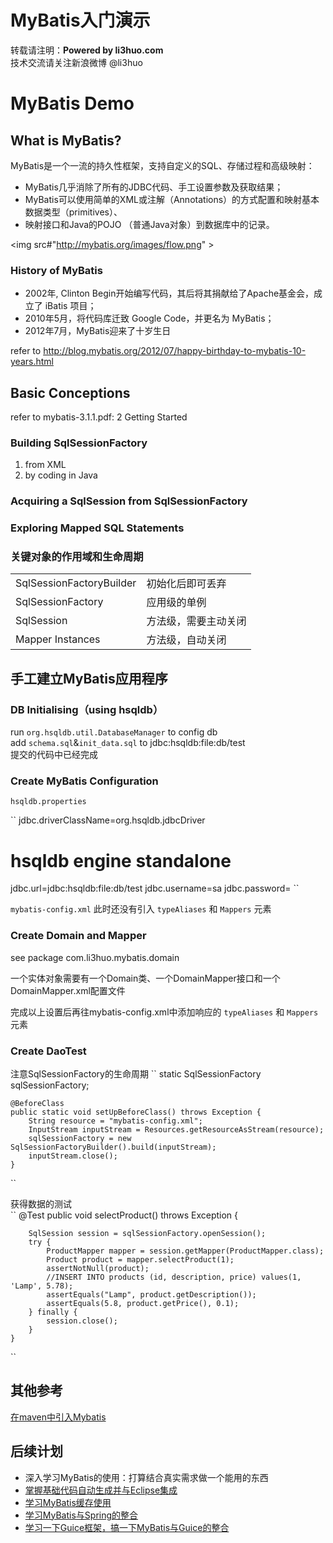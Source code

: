 MyBatis入门演示
=====================
转载请注明：**Powered by li3huo.com**  
技术交流请关注新浪微博 @li3huo

# MyBatis Demo

## What is MyBatis?

MyBatis是一个一流的持久性框架，支持自定义的SQL、存储过程和高级映射：  
* MyBatis几乎消除了所有的JDBC代码、手工设置参数及获取结果；
* MyBatis可以使用简单的XML或注解（Annotations）的方式配置和映射基本数据类型（primitives）、
* 映射接口和Java的POJO （普通Java对象）到数据库中的记录。

<img src#"http://mybatis.org/images/flow.png" >

### History of MyBatis

* 2002年, Clinton Begin开始编写代码，其后将其捐献给了Apache基金会，成立了 iBatis 项目；
* 2010年5月，将代码库迁致 Google Code，并更名为 MyBatis；
* 2012年7月，MyBatis迎来了十岁生日

refer to http://blog.mybatis.org/2012/07/happy-birthday-to-mybatis-10-years.html

## Basic Conceptions

refer to mybatis-3.1.1.pdf: 2 Getting Started

### Building SqlSessionFactory
 1. from XML
 2. by coding in Java
 
### Acquiring a SqlSession from SqlSessionFactory

### Exploring Mapped SQL Statements

### 关键对象的作用域和生命周期

<table>
    <tr>
        <td>SqlSessionFactoryBuilder</td>
        <td>初始化后即可丢弃</td>
    </tr>
    <tr>
        <td>SqlSessionFactory</td>
        <td>应用级的单例</td>
    </tr>
    <tr>
        <td>SqlSession</td>
        <td>方法级，需要主动关闭</td>
    </tr>
    <tr>
        <td>Mapper Instances</td>
        <td>方法级，自动关闭</td>
    </tr>
</table>

## 手工建立MyBatis应用程序

### DB Initialising（using hsqldb）
run `org.hsqldb.util.DatabaseManager` to config db  
add `schema.sql`&`init_data.sql` to jdbc:hsqldb:file:db/test  
提交的代码中已经完成  

### Create MyBatis Configuration
`hsqldb.properties`

``
jdbc.driverClassName=org.hsqldb.jdbcDriver
# hsqldb engine standalone
jdbc.url=jdbc:hsqldb:file:db/test
jdbc.username=sa
jdbc.password=
``

`mybatis-config.xml`
此时还没有引入 `typeAliases` 和 `Mappers` 元素

### Create Domain and Mapper
see package com.li3huo.mybatis.domain

一个实体对象需要有一个Domain类、一个DomainMapper接口和一个DomainMapper.xml配置文件

完成以上设置后再往mybatis-config.xml中添加响应的 `typeAliases` 和 `Mappers` 元素

### Create DaoTest

注意SqlSessionFactory的生命周期
``
	static SqlSessionFactory sqlSessionFactory;

	@BeforeClass
	public static void setUpBeforeClass() throws Exception {
		String resource = "mybatis-config.xml";
		InputStream inputStream = Resources.getResourceAsStream(resource);
		sqlSessionFactory = new SqlSessionFactoryBuilder().build(inputStream);
		inputStream.close();
	}
``

获得数据的测试  
``
	@Test
	public void selectProduct() throws Exception {

		SqlSession session = sqlSessionFactory.openSession();
		try {
			ProductMapper mapper = session.getMapper(ProductMapper.class);
			Product product = mapper.selectProduct(1);
			assertNotNull(product);
			//INSERT INTO products (id, description, price) values(1, 'Lamp', 5.78);
			assertEquals("Lamp", product.getDescription());
			assertEquals(5.8, product.getPrice(), 0.1);
		} finally {
			session.close();
		}
	}
``

## 其他参考

[在maven中引入Mybatis](http://code.google.com/p/mybatis/wiki/DocMavenTutorial)

## 后续计划

* 深入学习MyBatis的使用：打算结合真实需求做一个能用的东西
 * [掌握基础代码自动生成并与Eclipse集成](http://code.google.com/p/mybatis/wiki/Generator)
* [学习MyBatis缓存使用](http://code.google.com/p/mybatis/wiki/Caches)
* [学习MyBatis与Spring的整合](http://code.google.com/p/mybatis/wiki/Spring)
* [学习一下Guice框架，搞一下MyBatis与Guice的整合](http://code.google.com/p/mybatis/wiki/Guice)

